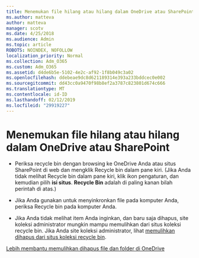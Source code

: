 ```yaml
---
title: Menemukan file hilang atau hilang dalam OneDrive atau SharePoint
ms.author: matteva
author: matteva
manager: scotv
ms.date: 4/25/2018
ms.audience: Admin
ms.topic: article
ROBOTS: NOINDEX, NOFOLLOW
localization_priority: Normal
ms.collection: Adm_O365
ms.custom: Adm_O365
ms.assetid: d4de6b5e-5102-4e2c-af92-1f8b049c3a02
ms.openlocfilehash: ddebeae9dc8d621189314e393a233bddcec0e002
ms.sourcegitcommit: dd43cc0a9470f98b8ef2a3787c823801d674c666
ms.translationtype: MT
ms.contentlocale: id-ID
ms.lasthandoff: 02/12/2019
ms.locfileid: "29919227"
---
```

# <a name="find-lost-or-missing-files-in-onedrive-or-sharepoint"></a>Menemukan file hilang atau hilang dalam OneDrive atau SharePoint

- Periksa recycle bin dengan browsing ke OneDrive Anda atau situs SharePoint di web dan mengklik Recycle bin dalam pane kiri. (Jika Anda tidak melihat Recycle bin dalam pane kiri, klik ikon pengaturan, dan kemudian pilih **isi situs**. **Recycle Bin** adalah di paling kanan bilah perintah di atas.) 
    
- Jika Anda gunakan untuk menyinkronkan file pada komputer Anda, periksa Recycle bin pada komputer Anda. 
    
- Jika Anda tidak melihat item Anda inginkan, dan baru saja dihapus, site koleksi administrator mungkin mampu memulihkan dari situs koleksi recycle bin. Jika Anda site koleksi administrator, lihat [memulihkan dihapus dari situs koleksi recycle bin](https://go.microsoft.com/fwlink/?linkid=866439).
    
[Lebih membantu memulihkan dihapus file dan folder di OneDrive](https://go.microsoft.com/fwlink/?linkid=872872)
  

